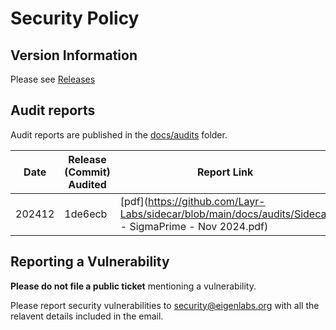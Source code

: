 # Security Policy

## Version Information

Please see [Releases](https://github.com/Layr-Labs/sidecar/releases)

## Audit reports

Audit reports are published in the [docs/audits](https://github.com/Layr-Labs/sidecar/tree/main/docs/audits) folder.

| Date   | Release (Commit) Audited | Report Link                                                                                                                      | Findings Addressed in Release |
| ------ | ------------------------ | -------------------------------------------------------------------------------------------------------------------------------- | ----------------------------- |
| 202412 | 1de6ecb         | [pdf](https://github.com/Layr-Labs/sidecar/blob/main/docs/audits/Sidecar - SigmaPrime - Nov 2024.pdf) | ba61e84                        |

## Reporting a Vulnerability

**Please do not file a public ticket** mentioning a vulnerability.

Please report security vulnerabilities to security@eigenlabs.org with all the relavent details included in the email.
